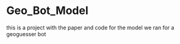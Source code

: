 # Geo_Bot_Model
this is a project with the paper and code for the model we ran for a geoguesser bot
